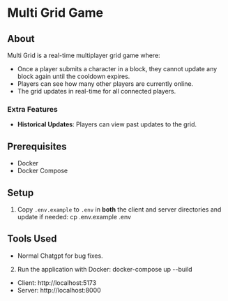 # Multi Grid Game

## About
Multi Grid is a real-time multiplayer grid game where:

- Once a player submits a character in a block, they cannot update any block again until the cooldown expires.
- Players can see how many other players are currently online.
- The grid updates in real-time for all connected players.

### Extra Features
- **Historical Updates**: Players can view past updates to the grid.

## Prerequisites
- Docker  
- Docker Compose  

## Setup
1. Copy `.env.example` to `.env` in **both** the client and server directories and update if needed:
   cp .env.example .env

## Tools Used
 - Normal Chatgpt for bug fixes.

2. Run the application with Docker:
   docker-compose up --build

- Client: http://localhost:5173  
- Server: http://localhost:8000
